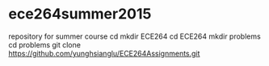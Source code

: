 # ece264summer2015
repository for summer course
cd
mkdir ECE264
cd ECE264
mkdir problems
cd problems
git clone https://github.com/yunghsianglu/ECE264Assignments.git
